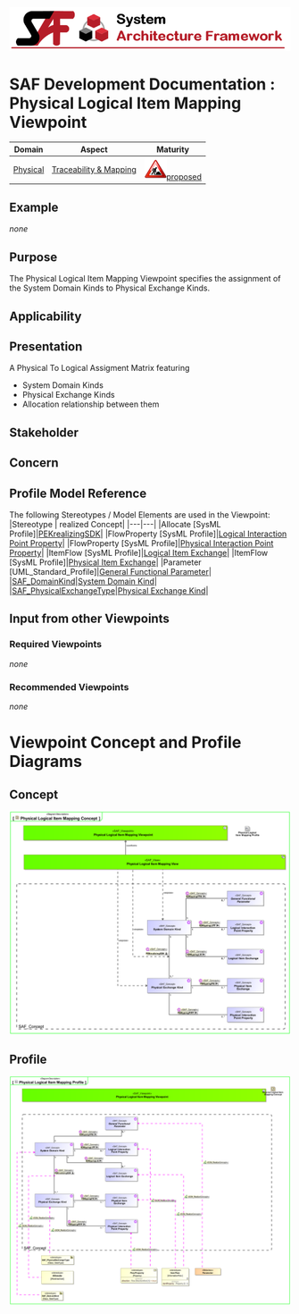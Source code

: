 ![System Architecture Framework](../../diagrams/Banner_SAF.png)
# SAF Development Documentation : Physical Logical Item Mapping Viewpoint
|**Domain**|**Aspect**|**Maturity**|
| --- | --- | --- |
|[Physical](../../domains.md#Domain-Physical)|[Traceability & Mapping](../../aspects.md#Aspect-Traceability-&-Mapping)|![Proposed](../../diagrams/Under_construction_icon-red.svg )[proposed](../../using-saf/maturity.md#proposed)|
## Example
*none*
## Purpose
The Physical Logical Item Mapping Viewpoint specifies the assignment of the System Domain Kinds to Physical Exchange Kinds.
## Applicability
## Presentation
A  Physical To Logical Assigment Matrix featuring
* System Domain Kinds
* Physical Exchange Kinds
* Allocation relationship between them

## Stakeholder
## Concern
## Profile Model Reference
The following Stereotypes / Model Elements are used in the Viewpoint:
|Stereotype | realized Concept|
|---|---|
|Allocate [SysML Profile]|[PEKrealizingSDK](../concept/concepts.md#PEKrealizingSDK)|
|FlowProperty [SysML Profile]|[Logical Interaction Point Property](../concept/concepts.md#Logical-Interaction-Point-Property)|
|FlowProperty [SysML Profile]|[Physical Interaction Point Property](../concept/concepts.md#Physical-Interaction-Point-Property)|
|ItemFlow [SysML Profile]|[Logical Item Exchange](../concept/concepts.md#Logical-Item-Exchange)|
|ItemFlow [SysML Profile]|[Physical Item Exchange](../concept/concepts.md#Physical-Item-Exchange)|
|Parameter [UML_Standard_Profile]|[General Functional Parameter](../concept/concepts.md#General-Functional-Parameter)|
|[SAF_DomainKind](../../stereotypes.md#SAF_DomainKind)|[System Domain Kind](../concept/concepts.md#System-Domain-Kind)|
|[SAF_PhysicalExchangeType](../../stereotypes.md#SAF_PhysicalExchangeType)|[Physical Exchange Kind](../concept/concepts.md#Physical-Exchange-Kind)|
## Input from other Viewpoints
### Required Viewpoints
*none*
### Recommended Viewpoints
*none*
# Viewpoint Concept and Profile Diagrams
## Concept
![Physical Logical Item Mapping Concept](diagrams/Physical-Logical-Item-Mapping-Concept.svg)
## Profile
![Physical Logical Item Mapping Profile](diagrams/Physical-Logical-Item-Mapping-Profile.svg)
